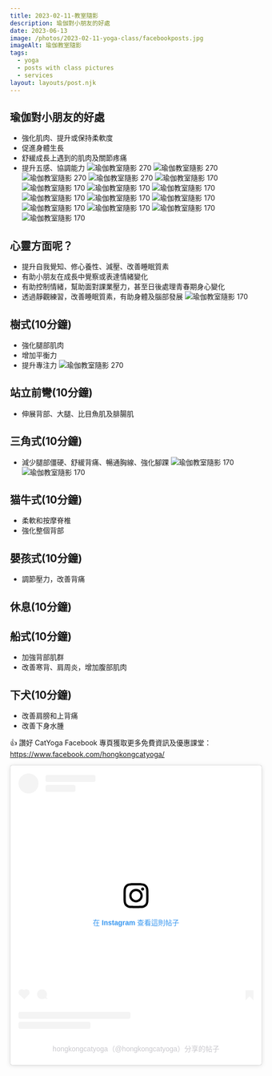 ```yaml
---
title: 2023-02-11-教室隨影
description: 瑜伽對小朋友的好處
date: 2023-06-13
image: /photos/2023-02-11-yoga-class/facebookposts.jpg
imageAlt: 瑜伽教室隨影
tags:
  - yoga
  - posts with class pictures
  - services
layout: layouts/post.njk
---
```


## 瑜伽對小朋友的好處
- 強化肌肉、提升或保持柔軟度
- 促進身體生長
- 舒緩成長上遇到的肌肉及關節疼痛
- 提升五感、協調能力
![瑜伽教室隨影 270](/photos/2023-02-11-yoga-class/IMG_1496.jpg)
![瑜伽教室隨影 270](/photos/2023-02-11-yoga-class/IMG_1500.jpg)
![瑜伽教室隨影 270](/photos/2023-02-11-yoga-class/IMG_1517.jpg)
![瑜伽教室隨影 270](/photos/2023-02-11-yoga-class/IMG_1520.jpg)
![瑜伽教室隨影 170](/photos/2023-02-11-yoga-class/IMG_1524.jpg)
![瑜伽教室隨影 170](/photos/2023-02-11-yoga-class/IMG_1527.jpg)
![瑜伽教室隨影 170](/photos/2023-02-11-yoga-class/IMG_1529.jpg)
![瑜伽教室隨影 170](/photos/2023-02-11-yoga-class/IMG_1532.jpg)
![瑜伽教室隨影 170](/photos/2023-02-11-yoga-class/IMG_1533.jpg)
![瑜伽教室隨影 170](/photos/2023-02-11-yoga-class/IMG_1537.jpg)
![瑜伽教室隨影 170](/photos/2023-02-11-yoga-class/IMG_1544.jpg)
![瑜伽教室隨影 170](/photos/2023-02-11-yoga-class/IMG_1545.jpg)
![瑜伽教室隨影 170](/photos/2023-02-11-yoga-class/IMG_1547.jpg)
![瑜伽教室隨影 170](/photos/2023-02-11-yoga-class/IMG_1552.jpg)
![瑜伽教室隨影 170](/photos/2023-02-11-yoga-class/IMG_1554.jpg)
## 心靈方面呢？
- 提升自我覺知、修心養性、減壓、改善睡眠質素
- 有助小朋友在成長中覺察或表達情緒變化
- 有助控制情緒，幫助面對課業壓力，甚至日後處理青春期身心變化
- 透過靜觀練習，改善睡眠質素，有助身體及腦部發展
![瑜伽教室隨影 170](/photos/2023-02-11-yoga-class/IMG_1497.jpg)
## 樹式(10分鐘)
- 強化腿部肌肉
- 增加平衡力
- 提升專注力
![瑜伽教室隨影 270](/photos/2023-02-11-yoga-class/IMG_1481.jpg)
## 站立前彎(10分鐘)
- 伸展背部、大腿、比目魚肌及腓腸肌

## 三角式(10分鐘)
- 減少腿部僵硬、舒緩背痛、暢通胸線、強化腳踝
![瑜伽教室隨影 170](/photos/2023-02-11-yoga-class/IMG_1511.jpg)![瑜伽教室隨影 170](/photos/2023-02-11-yoga-class/IMG_1512.jpg)
## 猫牛式(10分鐘)
- 柔軟和按摩脊椎
- 強化整個背部

## 嬰孩式(10分鐘)
- 調節壓力，改善背痛

## 休息(10分鐘)

## 船式(10分鐘)
- 加強背部肌群
- 改善寒背、肩周炎，增加腹部肌肉
## 下犬(10分鐘)
- 改善肩膀和上背痛
- 改善下身水腫

👍 讚好 CatYoga Facebook 專頁獲取更多免費資訊及優惠課堂：
https://www.facebook.com/hongkongcatyoga/

<blockquote class="instagram-media" data-instgrm-captioned data-instgrm-permalink="https://www.instagram.com/p/Ce5TdA3pIS3/?utm_source=ig_embed&amp;utm_campaign=loading" data-instgrm-version="14" style=" background:#FFF; border:0; border-radius:3px; box-shadow:0 0 1px 0 rgba(0,0,0,0.5),0 1px 10px 0 rgba(0,0,0,0.15); margin: 1px; max-width:540px; min-width:326px; padding:0; width:99.375%; width:-webkit-calc(100% - 2px); width:calc(100% - 2px);"><div style="padding:16px;"> <a href="https://www.instagram.com/p/Ce5TdA3pIS3/?utm_source=ig_embed&amp;utm_campaign=loading" style=" background:#FFFFFF; line-height:0; padding:0 0; text-align:center; text-decoration:none; width:100%;" target="_blank"> <div style=" display: flex; flex-direction: row; align-items: center;"> <div style="background-color: #F4F4F4; border-radius: 50%; flex-grow: 0; height: 40px; margin-right: 14px; width: 40px;"></div> <div style="display: flex; flex-direction: column; flex-grow: 1; justify-content: center;"> <div style=" background-color: #F4F4F4; border-radius: 4px; flex-grow: 0; height: 14px; margin-bottom: 6px; width: 100px;"></div> <div style=" background-color: #F4F4F4; border-radius: 4px; flex-grow: 0; height: 14px; width: 60px;"></div></div></div><div style="padding: 19% 0;"></div> <div style="display:block; height:50px; margin:0 auto 12px; width:50px;"><svg width="50px" height="50px" viewBox="0 0 60 60" version="1.1" xmlns="https://www.w3.org/2000/svg" xmlns:xlink="https://www.w3.org/1999/xlink"><g stroke="none" stroke-width="1" fill="none" fill-rule="evenodd"><g transform="translate(-511.000000, -20.000000)" fill="#000000"><g><path d="M556.869,30.41 C554.814,30.41 553.148,32.076 553.148,34.131 C553.148,36.186 554.814,37.852 556.869,37.852 C558.924,37.852 560.59,36.186 560.59,34.131 C560.59,32.076 558.924,30.41 556.869,30.41 M541,60.657 C535.114,60.657 530.342,55.887 530.342,50 C530.342,44.114 535.114,39.342 541,39.342 C546.887,39.342 551.658,44.114 551.658,50 C551.658,55.887 546.887,60.657 541,60.657 M541,33.886 C532.1,33.886 524.886,41.1 524.886,50 C524.886,58.899 532.1,66.113 541,66.113 C549.9,66.113 557.115,58.899 557.115,50 C557.115,41.1 549.9,33.886 541,33.886 M565.378,62.101 C565.244,65.022 564.756,66.606 564.346,67.663 C563.803,69.06 563.154,70.057 562.106,71.106 C561.058,72.155 560.06,72.803 558.662,73.347 C557.607,73.757 556.021,74.244 553.102,74.378 C549.944,74.521 548.997,74.552 541,74.552 C533.003,74.552 532.056,74.521 528.898,74.378 C525.979,74.244 524.393,73.757 523.338,73.347 C521.94,72.803 520.942,72.155 519.894,71.106 C518.846,70.057 518.197,69.06 517.654,67.663 C517.244,66.606 516.755,65.022 516.623,62.101 C516.479,58.943 516.448,57.996 516.448,50 C516.448,42.003 516.479,41.056 516.623,37.899 C516.755,34.978 517.244,33.391 517.654,32.338 C518.197,30.938 518.846,29.942 519.894,28.894 C520.942,27.846 521.94,27.196 523.338,26.654 C524.393,26.244 525.979,25.756 528.898,25.623 C532.057,25.479 533.004,25.448 541,25.448 C548.997,25.448 549.943,25.479 553.102,25.623 C556.021,25.756 557.607,26.244 558.662,26.654 C560.06,27.196 561.058,27.846 562.106,28.894 C563.154,29.942 563.803,30.938 564.346,32.338 C564.756,33.391 565.244,34.978 565.378,37.899 C565.522,41.056 565.552,42.003 565.552,50 C565.552,57.996 565.522,58.943 565.378,62.101 M570.82,37.631 C570.674,34.438 570.167,32.258 569.425,30.349 C568.659,28.377 567.633,26.702 565.965,25.035 C564.297,23.368 562.623,22.342 560.652,21.575 C558.743,20.834 556.562,20.326 553.369,20.18 C550.169,20.033 549.148,20 541,20 C532.853,20 531.831,20.033 528.631,20.18 C525.438,20.326 523.257,20.834 521.349,21.575 C519.376,22.342 517.703,23.368 516.035,25.035 C514.368,26.702 513.342,28.377 512.574,30.349 C511.834,32.258 511.326,34.438 511.181,37.631 C511.035,40.831 511,41.851 511,50 C511,58.147 511.035,59.17 511.181,62.369 C511.326,65.562 511.834,67.743 512.574,69.651 C513.342,71.625 514.368,73.296 516.035,74.965 C517.703,76.634 519.376,77.658 521.349,78.425 C523.257,79.167 525.438,79.673 528.631,79.82 C531.831,79.965 532.853,80.001 541,80.001 C549.148,80.001 550.169,79.965 553.369,79.82 C556.562,79.673 558.743,79.167 560.652,78.425 C562.623,77.658 564.297,76.634 565.965,74.965 C567.633,73.296 568.659,71.625 569.425,69.651 C570.167,67.743 570.674,65.562 570.82,62.369 C570.966,59.17 571,58.147 571,50 C571,41.851 570.966,40.831 570.82,37.631"></path></g></g></g></svg></div><div style="padding-top: 8px;"> <div style=" color:#3897f0; font-family:Arial,sans-serif; font-size:14px; font-style:normal; font-weight:550; line-height:18px;">在 Instagram 查看這則帖子</div></div><div style="padding: 12.5% 0;"></div> <div style="display: flex; flex-direction: row; margin-bottom: 14px; align-items: center;"><div> <div style="background-color: #F4F4F4; border-radius: 50%; height: 12.5px; width: 12.5px; transform: translateX(0px) translateY(7px);"></div> <div style="background-color: #F4F4F4; height: 12.5px; transform: rotate(-45deg) translateX(3px) translateY(1px); width: 12.5px; flex-grow: 0; margin-right: 14px; margin-left: 2px;"></div> <div style="background-color: #F4F4F4; border-radius: 50%; height: 12.5px; width: 12.5px; transform: translateX(9px) translateY(-18px);"></div></div><div style="margin-left: 8px;"> <div style=" background-color: #F4F4F4; border-radius: 50%; flex-grow: 0; height: 20px; width: 20px;"></div> <div style=" width: 0; height: 0; border-top: 2px solid transparent; border-left: 6px solid #f4f4f4; border-bottom: 2px solid transparent; transform: translateX(16px) translateY(-4px) rotate(30deg)"></div></div><div style="margin-left: auto;"> <div style=" width: 0px; border-top: 8px solid #F4F4F4; border-right: 8px solid transparent; transform: translateY(16px);"></div> <div style=" background-color: #F4F4F4; flex-grow: 0; height: 12px; width: 16px; transform: translateY(-4px);"></div> <div style=" width: 0; height: 0; border-top: 8px solid #F4F4F4; border-left: 8px solid transparent; transform: translateY(-4px) translateX(8px);"></div></div></div> <div style="display: flex; flex-direction: column; flex-grow: 1; justify-content: center; margin-bottom: 24px;"> <div style=" background-color: #F4F4F4; border-radius: 4px; flex-grow: 0; height: 14px; margin-bottom: 6px; width: 224px;"></div> <div style=" background-color: #F4F4F4; border-radius: 4px; flex-grow: 0; height: 14px; width: 144px;"></div></div></a><p style=" color:#c9c8cd; font-family:Arial,sans-serif; font-size:14px; line-height:17px; margin-bottom:0; margin-top:8px; overflow:hidden; padding:8px 0 7px; text-align:center; text-overflow:ellipsis; white-space:nowrap;"><a href="https://www.instagram.com/p/Ce5TdA3pIS3/?utm_source=ig_embed&amp;utm_campaign=loading" style=" color:#c9c8cd; font-family:Arial,sans-serif; font-size:14px; font-style:normal; font-weight:normal; line-height:17px; text-decoration:none;" target="_blank">hongkongcatyoga（@hongkongcatyoga）分享的帖子</a></p></div></blockquote> <script async src="//www.instagram.com/embed.js"></script>


